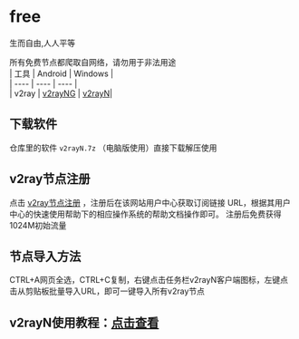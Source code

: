 # free

生而自由,人人平等
  
所有免费节点都爬取自网络，请勿用于非法用途  
|  工具  | Android  | Windows  |  
|  ----  | ----   | ----  |  
| v2ray  | [v2rayNG](https://github.com/2dust/v2rayNG/releases/download/1.8.19/v2rayNG_1.8.19.apk) | [v2rayN](https://go.runba.cyou/ssr-download/v2rayn.zip)|

## 下载软件

仓库里的软件 `v2rayN.7z` （电脑版使用）直接下载解压使用

## v2ray节点注册

点击 [v2ray节点注册](https://go.runba.cyou/auth/register?code=XXN0) ，注册后在该网站用户中心获取订阅链接 URL，根据其用户中心的快速使用帮助下的相应操作系统的帮助文档操作即可。 注册后免费获得1024M初始流量

## 节点导入方法  
CTRL+A网页全选，CTRL+C复制，右键点击任务栏v2rayN客户端图标，左键点击从剪贴板批量导入URL，即可一键导入所有v2ray节点  

## v2rayN使用教程：[点击查看](https://github.com/freefq/tutorials) 
